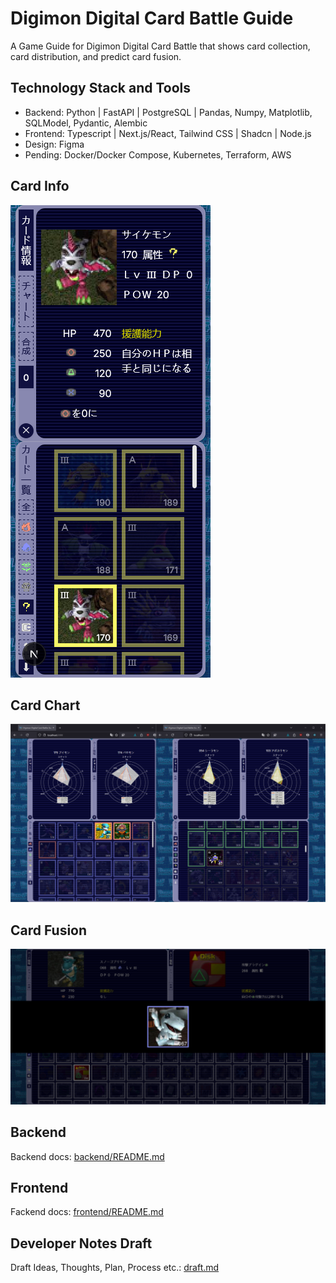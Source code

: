 # Digimon Digital Card Battle Guide

A Game Guide for Digimon Digital Card Battle that shows card collection, card distribution, and predict card fusion.

## Technology Stack and Tools

- Backend: Python | FastAPI | PostgreSQL | Pandas, Numpy, Matplotlib, SQLModel, Pydantic, Alembic
- Frontend: Typescript | Next.js/React, Tailwind CSS | Shadcn | Node.js
- Design: Figma
- Pending: Docker/Docker Compose, Kubernetes, Terraform, AWS

## Card Info

![front-end-smallest-320x756-info-170-index-0-text-icon-digimon-rare-desc](/img/front-end-smallest-320x756-info-170-index-0-text-icon-digimon-rare-desc.png)

## Card Chart

![front-end-compare-chart-174-175-54-103](/img/front-end-compare-chart-174-175-54-103.png)

## Card Fusion

![front-end-largest-fusion-101-268-102-text-icon-name-sp-effect-filter-ice-option](/img/front-end-largest-fusion-101-268-102-text-icon-name-sp-effect-filter-ice-option.png)

## Backend

Backend docs: [backend/README.md](./backend/README.md)

## Frontend

Fackend docs: [frontend/README.md](./frontend/README.md)

## Developer Notes Draft

Draft Ideas, Thoughts, Plan, Process etc.: [draft.md](./draft.md)
